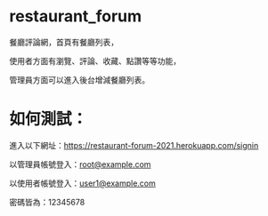 # restaurant_forum
餐廳評論網，首頁有餐廳列表，

使用者方面有瀏覽、評論、收藏、點讚等等功能，

管理員方面可以進入後台增減餐廳列表。

# 如何測試：
進入以下網址：https://restaurant-forum-2021.herokuapp.com/signin

以管理員帳號登入：root@example.com

以使用者帳號登入：user1@example.com

密碼皆為：12345678
